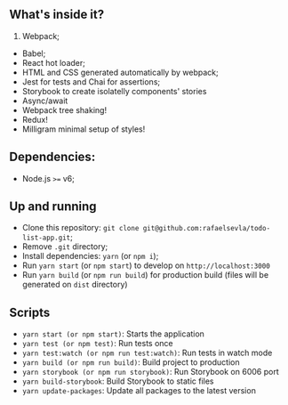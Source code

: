 ## What's inside it?

1. Webpack;

- Babel;
- React hot loader;
- HTML and CSS generated automatically by webpack;
- Jest for tests and Chai for assertions;
- Storybook to create isolatelly components' stories
- Async/await
- Webpack tree shaking!
- Redux!
- Milligram minimal setup of styles!

## Dependencies:

- Node.js `>=` v6;

## Up and running

- Clone this repository: `git clone git@github.com:rafaelsevla/todo-list-app.git`;
- Remove `.git` directory;
- Install dependencies: `yarn` (or `npm i`);
- Run `yarn start` (or `npm start`) to develop on `http://localhost:3000`
- Run `yarn build` (or `npm run build`) for production build (files will be generated on `dist` directory)

## Scripts

- `yarn start (or npm start)`: Starts the application
- `yarn test (or npm test)`: Run tests once
- `yarn test:watch (or npm run test:watch)`: Run tests in watch mode
- `yarn build (or npm run build)`: Build project to production
- `yarn storybook (or npm run storybook)`: Run Storybook on 6006 port
- `yarn build-storybook`: Build Storybook to static files
- `yarn update-packages`: Update all packages to the latest version
